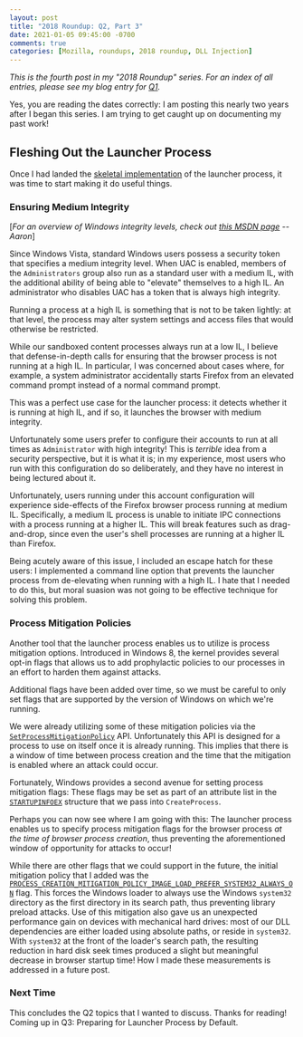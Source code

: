 ```yaml
---
layout: post
title: "2018 Roundup: Q2, Part 3"
date: 2021-01-05 09:45:00 -0700
comments: true
categories: [Mozilla, roundups, 2018 roundup, DLL Injection]
---
```

*This is the fourth post in my "2018 Roundup" series. For an index of all entries, please see my 
blog entry for [Q1](https://dblohm7.ca/blog/2019/01/18/2018-roundup-q1/).*

Yes, you are reading the dates correctly: I am posting this nearly two years after I began this series. 
I am trying to get caught up on documenting my past work!

Fleshing Out the Launcher Process
---------------------------------

Once I had landed the [skeletal implementation](https://dblohm7.ca/blog/2021/01/04/2018-roundup-q2-part2/) 
of the launcher process, it was time to start making it do useful things.

### Ensuring Medium Integrity
[*For an overview of Windows integrity levels, check out [this MSDN page](https://docs.microsoft.com/en-us/windows/win32/secauthz/mandatory-integrity-control) -- Aaron*]

Since Windows Vista, standard Windows users possess a security token that specifies a medium integrity level.
When UAC is enabled, members of the `Administrators` group also run as a standard user with a medium IL, with 
the additional ability of being able to "elevate" themselves to a high IL. An administrator who disables UAC 
has a token that is always high integrity.

Running a process at a high IL is something that is not to be taken lightly: at that level, the process may 
alter system settings and access files that would otherwise be restricted.

While our sandboxed content processes always run at a low IL, I believe that defense-in-depth calls for ensuring 
that the browser process is not running at a high IL. In particular, I was concerned about cases where, for 
example, a system administrator accidentally starts Firefox from an elevated command prompt instead of a normal 
command prompt.

This was a perfect use case for the launcher process: it detects whether it is running at high IL, and if so, 
it launches the browser with medium integrity.

Unfortunately some users prefer to configure their accounts to run at all times as `Administrator` with high integrity! 
This is *terrible* idea from a security perspective, but it is what it is; in my experience, most users who 
run with this configuration do so deliberately, and they have no interest in being lectured about it.

Unfortunately, users running under this account configuration will experience side-effects of the Firefox browser 
process running at medium IL. Specifically, a medium IL process is unable to initiate IPC connections with a process 
running at a higher IL. This will break features such as drag-and-drop, since even the user's shell processes are running 
at a higher IL than Firefox.

Being acutely aware of this issue, I included an escape hatch for these users: I implemented a command line option 
that prevents the launcher process from de-elevating when running with a high IL. I hate that I needed to do this, 
but moral suasion was not going to be effective technique for solving this problem.

### Process Mitigation Policies

Another tool that the launcher process enables us to utilize is process mitigation options. Introduced in Windows 8, 
the kernel provides several opt-in flags that allows us to add prophylactic policies to our processes in an effort to 
harden them against attacks.

Additional flags have been added over time, so we must be careful to only set flags that are supported by the version 
of Windows on which we're running.

We were already utilizing some of these mitigation policies via the 
[`SetProcessMitigationPolicy`](https://docs.microsoft.com/en-us/windows/win32/api/processthreadsapi/nf-processthreadsapi-setprocessmitigationpolicy) API. 
Unfortunately this API is designed for a process to use on itself once it is already running. This implies that there 
is a window of time between process creation and the time that the mitigation is enabled where an attack could occur.

Fortunately, Windows provides a second avenue for setting process mitigation flags: These flags may be set as part of 
an attribute list in the [`STARTUPINFOEX`](https://docs.microsoft.com/en-us/windows/win32/api/winbase/ns-winbase-startupinfoexw) 
structure that we pass into `CreateProcess`.

Perhaps you can now see where I am going with this: The launcher process enables us to specify process mitigation flags 
for the browser process *at the time of browser process creation*, thus preventing the aforementioned window of opportunity 
for attacks to occur!

While there are other flags that we could support in the future, the initial mitigation policy that I added was the 
[`PROCESS_CREATION_MITIGATION_POLICY_IMAGE_LOAD_PREFER_SYSTEM32_ALWAYS_ON`](https://docs.microsoft.com/en-us/windows/win32/api/processthreadsapi/nf-processthreadsapi-updateprocthreadattribute) 
flag. This forces the Windows loader to always use the Windows `system32` directory as the first directory in its search path, 
thus preventing library preload attacks. Use of this mitigation also gave us an unexpected performance gain on devices with 
mechanical hard drives: most of our DLL dependencies are either loaded using absolute paths, or reside in `system32`. With 
`system32` at the front of the loader's search path, the resulting reduction in hard disk seek times produced a slight but 
meaningful decrease in browser startup time! How I made these measurements is addressed in a future post.

### Next Time
This concludes the Q2 topics that I wanted to discuss. Thanks for reading! Coming up in Q3: Preparing for Launcher Process by Default.
